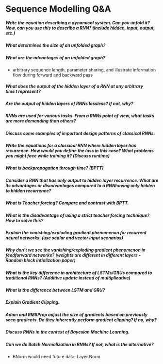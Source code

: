 # Sequence Modelling Q&A

##### Write the equation describing a dynamical system. Can you unfold it? Now, can you use this to describe a RNN? (include hidden, input, output, etc.)
##### What determines the size of an unfolded graph?
##### What are the advantages of an unfolded graph? 
- arbitrary sequence length, parameter sharing, and illustrate information flow during forward and backward pass

##### What does the output of the hidden layer of a RNN at any arbitrary time t represent?
##### Are the output of hidden layers of RNNs lossless? If not, why?
##### RNNs are used for various tasks. From a RNNs point of view, what tasks are more demanding than others?
##### Discuss some examples of important design patterns of classical RNNs.
##### Write the equations for a classical RNN where hidden layer has recurrence. How would you define the loss in this case? What problems you might face while training it? (Discuss runtime)
##### What is backpropagation through time? (BPTT)
##### Consider a RNN that has only output to hidden layer recurrence. What are its advantages or disadvantages compared to a RNNhaving only hidden to hidden recurrence?
##### What is Teacher forcing? Compare and contrast with BPTT.
##### What is the disadvantage of using a strict teacher forcing technique? How to solve this?
##### Explain the vanishing/exploding gradient phenomenon for recurrent neural networks. (use scalar and vector input scenarios)
##### Why don't we see the vanishing/exploding gradient phenomenon in feedforward networks? (weights are different in different layers - Random block intialization paper)
##### What is the key difference in architecture of LSTMs/GRUs compared to traditional RNNs? (Additive update instead of multiplicative)
##### What is the difference between LSTM and GRU?
##### Explain Gradient Clipping.
##### Adam and RMSProp adjust the size of gradients based on previously seen gradients. Do they inherently perform gradient clipping? If no, why?
##### Discuss RNNs in the context of Bayesian Machine Learning.
##### Can we do Batch Normalization in RNNs? If not, what is the alternative? 
- BNorm would need future data; Layer Norm
